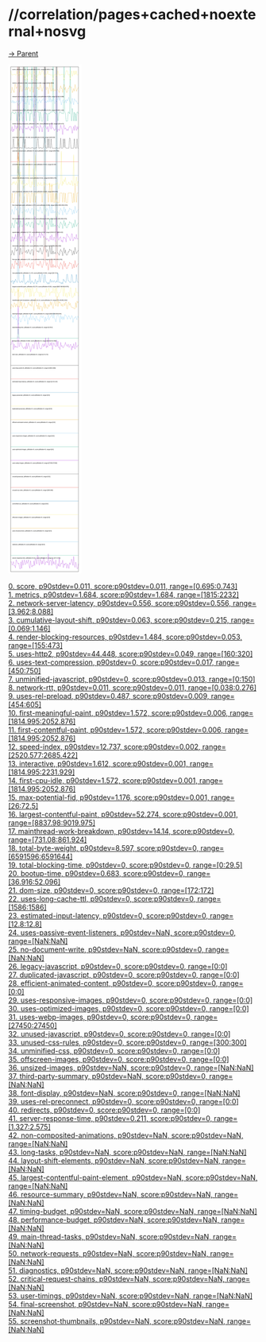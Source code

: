 
# //correlation/pages+cached+noexternal+nosvg

[→ Parent](../..)

![PLOT: correlation](./correlation.svg)

[0. score, p90stdev=0.011, score:p90stdev=0.011, range=[0.695:0.743]](../../meta/score/samples/pages+cached+noexternal+nosvg)  
[1. metrics, p90stdev=1.684, score:p90stdev=1.684, range=[1815:2232]](../../metrics/samples/pages+cached+noexternal+nosvg/)  
[2. network-server-latency, p90stdev=0.556, score:p90stdev=0.556, range=[3.962:8.088]](../../network-server-latency/samples/pages+cached+noexternal+nosvg/)  
[3. cumulative-layout-shift, p90stdev=0.063, score:p90stdev=0.215, range=[0.069:1.146]](../../cumulative-layout-shift/samples/pages+cached+noexternal+nosvg/)  
[4. render-blocking-resources, p90stdev=1.484, score:p90stdev=0.053, range=[155:473]](../../render-blocking-resources/samples/pages+cached+noexternal+nosvg/)  
[5. uses-http2, p90stdev=44.448, score:p90stdev=0.049, range=[160:320]](../../uses-http2/samples/pages+cached+noexternal+nosvg/)  
[6. uses-text-compression, p90stdev=0, score:p90stdev=0.017, range=[450:750]](../../uses-text-compression/samples/pages+cached+noexternal+nosvg/)  
[7. unminified-javascript, p90stdev=0, score:p90stdev=0.013, range=[0:150]](../../unminified-javascript/samples/pages+cached+noexternal+nosvg/)  
[8. network-rtt, p90stdev=0.011, score:p90stdev=0.011, range=[0.038:0.276]](../../network-rtt/samples/pages+cached+noexternal+nosvg/)  
[9. uses-rel-preload, p90stdev=0.487, score:p90stdev=0.009, range=[454:605]](../../uses-rel-preload/samples/pages+cached+noexternal+nosvg/)  
[10. first-meaningful-paint, p90stdev=1.572, score:p90stdev=0.006, range=[1814.995:2052.876]](../../first-meaningful-paint/samples/pages+cached+noexternal+nosvg/)  
[11. first-contentful-paint, p90stdev=1.572, score:p90stdev=0.006, range=[1814.995:2052.876]](../../first-contentful-paint/samples/pages+cached+noexternal+nosvg/)  
[12. speed-index, p90stdev=12.737, score:p90stdev=0.002, range=[2520.577:2685.422]](../../speed-index/samples/pages+cached+noexternal+nosvg/)  
[13. interactive, p90stdev=1.612, score:p90stdev=0.001, range=[1814.995:2231.929]](../../interactive/samples/pages+cached+noexternal+nosvg/)  
[14. first-cpu-idle, p90stdev=1.572, score:p90stdev=0.001, range=[1814.995:2052.876]](../../first-cpu-idle/samples/pages+cached+noexternal+nosvg/)  
[15. max-potential-fid, p90stdev=1.176, score:p90stdev=0.001, range=[26:72.5]](../../max-potential-fid/samples/pages+cached+noexternal+nosvg/)  
[16. largest-contentful-paint, p90stdev=52.274, score:p90stdev=0.001, range=[8837.98:9019.975]](../../largest-contentful-paint/samples/pages+cached+noexternal+nosvg/)  
[17. mainthread-work-breakdown, p90stdev=14.14, score:p90stdev=0, range=[731.08:861.924]](../../mainthread-work-breakdown/samples/pages+cached+noexternal+nosvg/)  
[18. total-byte-weight, p90stdev=8.597, score:p90stdev=0, range=[6591596:6591644]](../../total-byte-weight/samples/pages+cached+noexternal+nosvg/)  
[19. total-blocking-time, p90stdev=0, score:p90stdev=0, range=[0:29.5]](../../total-blocking-time/samples/pages+cached+noexternal+nosvg/)  
[20. bootup-time, p90stdev=0.683, score:p90stdev=0, range=[36.916:52.096]](../../bootup-time/samples/pages+cached+noexternal+nosvg/)  
[21. dom-size, p90stdev=0, score:p90stdev=0, range=[172:172]](../../dom-size/samples/pages+cached+noexternal+nosvg/)  
[22. uses-long-cache-ttl, p90stdev=0, score:p90stdev=0, range=[1586:1586]](../../uses-long-cache-ttl/samples/pages+cached+noexternal+nosvg/)  
[23. estimated-input-latency, p90stdev=0, score:p90stdev=0, range=[12.8:12.8]](../../estimated-input-latency/samples/pages+cached+noexternal+nosvg/)  
[24. uses-passive-event-listeners, p90stdev=NaN, score:p90stdev=0, range=[NaN:NaN]](../../uses-passive-event-listeners/samples/pages+cached+noexternal+nosvg/)  
[25. no-document-write, p90stdev=NaN, score:p90stdev=0, range=[NaN:NaN]](../../no-document-write/samples/pages+cached+noexternal+nosvg/)  
[26. legacy-javascript, p90stdev=0, score:p90stdev=0, range=[0:0]](../../legacy-javascript/samples/pages+cached+noexternal+nosvg/)  
[27. duplicated-javascript, p90stdev=0, score:p90stdev=0, range=[0:0]](../../duplicated-javascript/samples/pages+cached+noexternal+nosvg/)  
[28. efficient-animated-content, p90stdev=0, score:p90stdev=0, range=[0:0]](../../efficient-animated-content/samples/pages+cached+noexternal+nosvg/)  
[29. uses-responsive-images, p90stdev=0, score:p90stdev=0, range=[0:0]](../../uses-responsive-images/samples/pages+cached+noexternal+nosvg/)  
[30. uses-optimized-images, p90stdev=0, score:p90stdev=0, range=[0:0]](../../uses-optimized-images/samples/pages+cached+noexternal+nosvg/)  
[31. uses-webp-images, p90stdev=0, score:p90stdev=0, range=[27450:27450]](../../uses-webp-images/samples/pages+cached+noexternal+nosvg/)  
[32. unused-javascript, p90stdev=0, score:p90stdev=0, range=[0:0]](../../unused-javascript/samples/pages+cached+noexternal+nosvg/)  
[33. unused-css-rules, p90stdev=0, score:p90stdev=0, range=[300:300]](../../unused-css-rules/samples/pages+cached+noexternal+nosvg/)  
[34. unminified-css, p90stdev=0, score:p90stdev=0, range=[0:0]](../../unminified-css/samples/pages+cached+noexternal+nosvg/)  
[35. offscreen-images, p90stdev=0, score:p90stdev=0, range=[0:0]](../../offscreen-images/samples/pages+cached+noexternal+nosvg/)  
[36. unsized-images, p90stdev=NaN, score:p90stdev=0, range=[NaN:NaN]](../../unsized-images/samples/pages+cached+noexternal+nosvg/)  
[37. third-party-summary, p90stdev=NaN, score:p90stdev=0, range=[NaN:NaN]](../../third-party-summary/samples/pages+cached+noexternal+nosvg/)  
[38. font-display, p90stdev=NaN, score:p90stdev=0, range=[NaN:NaN]](../../font-display/samples/pages+cached+noexternal+nosvg/)  
[39. uses-rel-preconnect, p90stdev=0, score:p90stdev=0, range=[0:0]](../../uses-rel-preconnect/samples/pages+cached+noexternal+nosvg/)  
[40. redirects, p90stdev=0, score:p90stdev=0, range=[0:0]](../../redirects/samples/pages+cached+noexternal+nosvg/)  
[41. server-response-time, p90stdev=0.211, score:p90stdev=0, range=[1.327:2.575]](../../server-response-time/samples/pages+cached+noexternal+nosvg/)  
[42. non-composited-animations, p90stdev=NaN, score:p90stdev=NaN, range=[NaN:NaN]](../../non-composited-animations/samples/pages+cached+noexternal+nosvg/)  
[43. long-tasks, p90stdev=NaN, score:p90stdev=NaN, range=[NaN:NaN]](../../long-tasks/samples/pages+cached+noexternal+nosvg/)  
[44. layout-shift-elements, p90stdev=NaN, score:p90stdev=NaN, range=[NaN:NaN]](../../layout-shift-elements/samples/pages+cached+noexternal+nosvg/)  
[45. largest-contentful-paint-element, p90stdev=NaN, score:p90stdev=NaN, range=[NaN:NaN]](../../largest-contentful-paint-element/samples/pages+cached+noexternal+nosvg/)  
[46. resource-summary, p90stdev=NaN, score:p90stdev=NaN, range=[NaN:NaN]](../../resource-summary/samples/pages+cached+noexternal+nosvg/)  
[47. timing-budget, p90stdev=NaN, score:p90stdev=NaN, range=[NaN:NaN]](../../timing-budget/samples/pages+cached+noexternal+nosvg/)  
[48. performance-budget, p90stdev=NaN, score:p90stdev=NaN, range=[NaN:NaN]](../../performance-budget/samples/pages+cached+noexternal+nosvg/)  
[49. main-thread-tasks, p90stdev=NaN, score:p90stdev=NaN, range=[NaN:NaN]](../../main-thread-tasks/samples/pages+cached+noexternal+nosvg/)  
[50. network-requests, p90stdev=NaN, score:p90stdev=NaN, range=[NaN:NaN]](../../network-requests/samples/pages+cached+noexternal+nosvg/)  
[51. diagnostics, p90stdev=NaN, score:p90stdev=NaN, range=[NaN:NaN]](../../diagnostics/samples/pages+cached+noexternal+nosvg/)  
[52. critical-request-chains, p90stdev=NaN, score:p90stdev=NaN, range=[NaN:NaN]](../../critical-request-chains/samples/pages+cached+noexternal+nosvg/)  
[53. user-timings, p90stdev=NaN, score:p90stdev=NaN, range=[NaN:NaN]](../../user-timings/samples/pages+cached+noexternal+nosvg/)  
[54. final-screenshot, p90stdev=NaN, score:p90stdev=NaN, range=[NaN:NaN]](../../final-screenshot/samples/pages+cached+noexternal+nosvg/)  
[55. screenshot-thumbnails, p90stdev=NaN, score:p90stdev=NaN, range=[NaN:NaN]](../../screenshot-thumbnails/samples/pages+cached+noexternal+nosvg/)  
